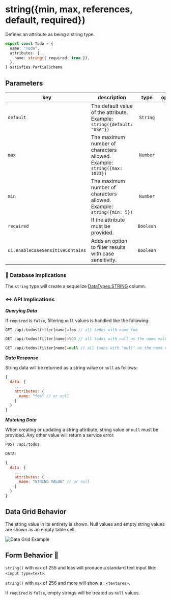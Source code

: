 # string({min, max, references, default, required})

Defines an attribute as being a string type.

```ts
export const Todo = {
  name: "Todo",
  attributes: {
    name: string({ required: true }),
  },
} satisfies PartialSchema
```

## Parameters

| key                              | description                                                                    |   type    | optional | default |
| -------------------------------- | ------------------------------------------------------------------------------ | :-------: | :------: | :-----: |
| `default`                        | The default value of the attribute. <br/> Example: `string({default: "USA"})`  | `String`  |   Yes    |         |
| `max`                            | The maximum number of characters allowed. <br/> Example: `string({max: 1023})` | `Number`  |   Yes    |  `255`  |
| `min`                            | The maximum number of characters allowed. <br/> Example: `string({min: 5})`    | `Number`  |   Yes    |   `0`   |
| `required`                       | If the attribute must be provided.                                             | `Boolean` |   Yes    | `false` |
| `ui.enableCaseSensitiveContains` | Adds an option to filter results with case sensitivity.                        | `Boolean` |   Yes    | `false` |

### 💾 Database Implications

The `string` type will create a sequelize [DataTypes.STRING](https://sequelize.org/docs/v6/core-concepts/model-basics/#strings) column.

### ↔️ API Implications

**_Querying Data_**

If `required` is `false`, filtering `null` values is handled like the following:

```js
GET /api/todos?filter[name]=foo // all todos with name foo

GET /api/todos?filter[name]=%00 // all todos with null as the name value

GET /api/todos?filter[name]=null // all todos with "null" as the name value
```

**_Data Response_**

String data will be returned as a string value or `null` as follows:

```js
{
  data: {
    ...
    attributes: {
      name: "foo" // or null
    }
  }
}
```

**_Mutating Data_**

When creating or updating a string attribute, string value or `null` must be provided. Any other value will return a service error.

```js
POST /api/todos

DATA:

{
  data: {
    ...
    attributes: {
      name: "STRING VALUE" // or null
    }
  }
}
```

## Data Grid Behavior

The string value in its entirety is shown. Null values and empty string values are shown as an empty table cell.

![Data Grid Example](https://github.com/bitovi/hatchify/assets/109013/9e67c44d-11c2-434e-9bcc-68cefbfc3f95)

## Form Behavior 🛑

`string()` with `max` of 255 and less will produce a standard text input like: `<input type=text>`.

`string()` with `max` of 256 and more will show a : `<textarea>`.

If `required` is `false`, empty strings will be treated as `null` values.
